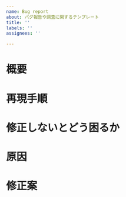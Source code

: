 ```yaml
---
name: Bug report
about: バグ報告や調査に関するテンプレート
title: ''
labels: ''
assignees: ''

---
```


<!-- 不具合のテンプレート -->
# 概要
# 再現手順
# 修正しないとどう困るか
# 原因
# 修正案